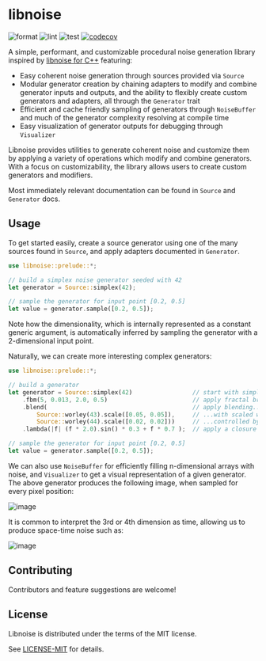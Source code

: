 # libnoise

![format](https://github.com/cookiephone/libnoise-rs/actions/workflows/format.yaml/badge.svg)
![lint](https://github.com/cookiephone/libnoise-rs/actions/workflows/lint.yaml/badge.svg)
![test](https://github.com/cookiephone/libnoise-rs/actions/workflows/test.yaml/badge.svg)
[![codecov](https://coveralls.io/repos/github/cookiephone/libnoise-rs/badge.svg?branch=master)](https://coveralls.io/github/cookiephone/libnoise-rs?branch=master)

A simple, performant, and customizable procedural noise generation library
inspired by [libnoise for C++](https://libnoise.sourceforge.net/) featuring:

-   Easy coherent noise generation through sources provided via `Source`
-   Modular generator creation by chaining adapters to modify and combine
    generator inputs and outputs, and the ability to flexibly create
    custom generators and adapters, all through the `Generator` trait
-   Efficient and cache friendly sampling of generators through
    `NoiseBuffer` and much of the generator complexity resolving at
    compile time
-   Easy visualization of generator outputs for debugging through
    `Visualizer`

Libnoise provides utilities to generate coherent noise and customize them
by applying a variety of operations which modify and combine generators.
With a focus on customizability, the library allows users to create custom
generators and modifiers.

Most immediately relevant documentation can be found in `Source` and
`Generator` docs.

## Usage

To get started easily, create a source generator using one of the many
sources found in `Source`, and apply adapters documented in `Generator`.


```rs
use libnoise::prelude::*;

// build a simplex noise generator seeded with 42
let generator = Source::simplex(42);

// sample the generator for input point [0.2, 0.5]
let value = generator.sample([0.2, 0.5]);
```

Note how the dimensionality, which is internally represented as a constant
generic argument, is automatically inferred by sampling the generator with
a 2-dimensional input point.

Naturally, we can create more interesting complex generators:

```rs
use libnoise::prelude::*;

// build a generator
let generator = Source::simplex(42)                 // start with simplex noise
    .fbm(5, 0.013, 2.0, 0.5)                        // apply fractal brownian motion
    .blend(                                         // apply blending...
        Source::worley(43).scale([0.05, 0.05]),     // ...with scaled worley noise
        Source::worley(44).scale([0.02, 0.02]))     // ...controlled by other worley noise
    .lambda(|f| (f * 2.0).sin() * 0.3 + f * 0.7 );  // apply a closure to the noise

// sample the generator for input point [0.2, 0.5]
let value = generator.sample([0.2, 0.5]);
```

We can also use `NoiseBuffer` for efficiently filling n-dimensional arrays
with noise, and `Visualizer` to get a visual representation of a given
generator. The above generator produces the following image, when sampled for
every pixel position:

![image](https://raw.githubusercontent.com/cookiephone/libnoise-rs/master/images/doc_image_000_f7049b4.png)

It is common to interpret the 3rd or 4th dimension as time, allowing us to
produce space-time noise such as:

![image](https://raw.githubusercontent.com/cookiephone/libnoise-rs/master/images/doc_image_001_f7049b4.gif)

## Contributing

Contributors and feature suggestions are welcome!

## License

Libnoise is distributed under the terms of the MIT license.

See [LICENSE-MIT](LICENSE.md) for details.
